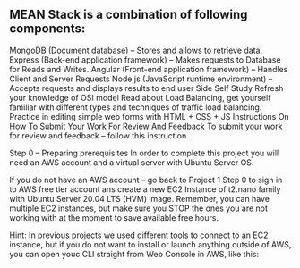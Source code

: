 ## MEAN Stack is a combination of following components:

MongoDB (Document database) – Stores and allows to retrieve data.
Express (Back-end application framework) – Makes requests to Database for Reads and Writes.
Angular (Front-end application framework) – Handles Client and Server Requests
Node.js (JavaScript runtime environment) – Accepts requests and displays results to end user
Side Self Study
Refresh your knowledge of OSI model
Read about Load Balancing, get yourself familiar with different types and techniques of traffic load balancing.
Practice in editing simple web forms with HTML + CSS + JS
Instructions On How To Submit Your Work For Review And Feedback
To submit your work for review and feedback – follow this instruction.

Step 0 – Preparing prerequisites
In order to complete this project you will need an AWS account and a virtual server with Ubuntu Server OS.

If you do not have an AWS account – go back to Project 1 Step 0 to sign in to AWS free tier account ans create a new EC2 Instance of t2.nano family with Ubuntu Server 20.04 LTS (HVM) image. Remember, you can have multiple EC2 instances, but make sure you STOP the ones you are not working with at the moment to save available free hours.

Hint: In previous projects we used different tools to connect to an EC2 instance, but if you do not want to install or launch anything outside of AWS, you can open youc CLI straight from Web Console in AWS, like this: